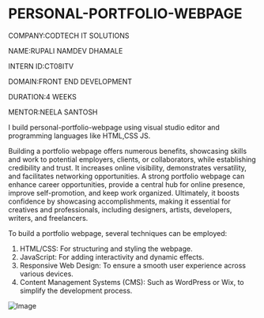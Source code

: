 # PERSONAL-PORTFOLIO-WEBPAGE
COMPANY:CODTECH IT SOLUTIONS

NAME:RUPALI NAMDEV DHAMALE

INTERN ID:CT08ITV

DOMAIN:FRONT END DEVELOPMENT

DURATION:4 WEEKS

MENTOR:NEELA SANTOSH

I build personal-portfolio-webpage using visual studio editor and programming languages like HTML,CSS JS.


Building a portfolio webpage offers numerous benefits, showcasing skills and work to potential employers, clients, or collaborators, while establishing credibility and trust. It increases online visibility, demonstrates versatility, and facilitates networking opportunities. A strong portfolio webpage can enhance career opportunities, provide a central hub for online presence, improve self-promotion, and keep work organized. Ultimately, it boosts confidence by showcasing accomplishments, making it essential for creatives and professionals, including designers, artists, developers, writers, and freelancers.

To build a portfolio webpage, several techniques can be employed:


1. HTML/CSS: For structuring and styling the webpage.
2. JavaScript: For adding interactivity and dynamic effects.
3. Responsive Web Design: To ensure a smooth user experience across various devices.
4. Content Management Systems (CMS): Such as WordPress or Wix, to simplify the development process.

![Image](https://github.com/user-attachments/assets/d3bc0cec-f4b3-4bc0-9b99-0c22efaecbfe)
